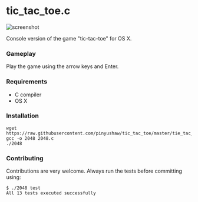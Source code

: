 tic_tac_toe.c
======

![screenshot](http://www.leaseweblabs.com/wp-content/uploads/2014/03/20481.png)

Console version of the game "tic-tac-toe" for OS X.

### Gameplay

Play the game using the arrow keys and Enter.

### Requirements

- C compiler
- OS X

### Installation

```
wget https://raw.githubusercontent.com/pinyushaw/tic_tac_toe/master/tie_tac_toe.c
gcc -o 2048 2048.c
./2048
```

### Contributing

Contributions are very welcome. Always run the tests before committing using:

```
$ ./2048 test
All 13 tests executed successfully
```
